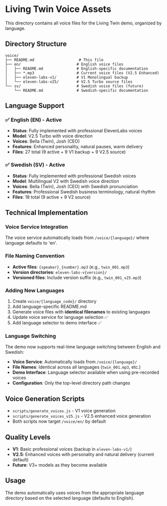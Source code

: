 # Living Twin Voice Assets

This directory contains all voice files for the Living Twin demo, organized by language.

## Directory Structure

```
voice/
├── README.md                    # This file
├── en/                         # English voice files
│   ├── README.md               # English-specific documentation
│   ├── *.mp3                   # Current voice files (V2.5 Enhanced)
│   ├── eleven-labs-v1/         # V1 Monolingual backup
│   └── eleven-labs-v25/        # V2.5 Turbo source files
└── sv/                         # Swedish voice files (future)
    └── README.md               # Swedish-specific documentation
```

## Language Support

### ✅ English (EN) - Active
- **Status**: Fully implemented with professional ElevenLabs voices
- **Model**: V2.5 Turbo with voice direction
- **Voices**: Bella (Twin), Josh (CEO)
- **Features**: Enhanced personality, natural pauses, warm delivery
- **Files**: 27 total (9 active + 9 V1 backup + 9 V2.5 source)

### ✅ Swedish (SV) - Active  
- **Status**: Fully implemented with professional Swedish voices
- **Model**: Multilingual V2 with Swedish voice direction
- **Voices**: Bella (Twin), Josh (CEO) with Swedish pronunciation
- **Features**: Professional Swedish business terminology, natural rhythm
- **Files**: 18 total (9 active + 9 V2 source)

## Technical Implementation

### Voice Service Integration
The voice service automatically loads from `/voice/{language}/` where language defaults to 'en'.

### File Naming Convention
- **Active files**: `{speaker}_{number}.mp3` (e.g., `twin_001.mp3`)
- **Version directories**: `eleven-labs-v{version}/`
- **Versioned files**: Include version suffix (e.g., `twin_001_v25.mp3`)

### Adding New Languages
1. Create `voice/{language_code}/` directory
2. Add language-specific README.md
3. Generate voice files with **identical filenames** to existing languages
4. Update voice service for language selection ✅ 
5. Add language selector to demo interface ✅

### Language Switching
The demo now supports real-time language switching between English and Swedish:
- **Voice Service**: Automatically loads from `/voice/{language}/` 
- **File Names**: Identical across all languages (`twin_001.mp3`, etc.)
- **Demo Interface**: Language selector available when using pre-recorded voices
- **Configuration**: Only the top-level directory path changes

## Voice Generation Scripts
- `scripts/generate_voices.js` - V1 voice generation
- `scripts/generate_voices_v25.js` - V2.5 enhanced voice generation
- Both scripts now target `/voice/en/` by default

## Quality Levels
- **V1**: Basic professional voices (backup in `eleven-labs-v1/`)
- **V2.5**: Enhanced voices with personality and natural delivery (current default)
- **Future**: V3+ models as they become available

## Usage
The demo automatically uses voices from the appropriate language directory based on the selected language (defaults to English).
